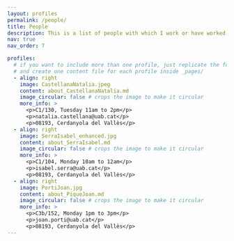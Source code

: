 ```yaml
---
layout: profiles
permalink: /people/
title: People
description: This is a list of people with which I work or have worked in the past. This page helps to get to know them better as well as explain some of their work. If you wish to contact any of my references, please seek my permission first. I appreciate your understanding in maintaining their privacy.
nav: true
nav_order: 7

profiles:
  # if you want to include more than one profile, just replicate the following block
  # and create one content file for each profile inside _pages/
  - align: right
    image: CastellanaNatalia.jpeg
    content: about_CastellanaNatalia.md
    image_circular: false # crops the image to make it circular
    more_info: >
      <p>C1/130, Tuesday 11am to 2pm</p>
      <p>natalia.castellana@uab.cat</p>
      <p>08193, Cerdanyola del Vallès</p>
  - align: right
    image: SerraIsabel_enhanced.jpg
    content: about_SerraIsabel.md
    image_circular: false # crops the image to make it circular
    more_info: >
      <p>C1/104, Monday 10am to 12am</p>
      <p>isabel.serra@uab.cat</p>
      <p>08193, Cerdanyola del Vallès</p>
  - align: right
    image: PortiJoan.jpg
    content: about_PiqueJoan.md
    image_circular: false # crops the image to make it circular
    more_info: >
      <p>C3b/152, Monday 1pm to 3pm</p>
      <p>joan.porti@uab.cat</p>
      <p>08193, Cerdanyola del Vallès</p>
---
```

